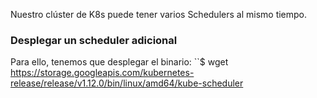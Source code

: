 Nuestro clúster de K8s puede tener varios Schedulers al mismo tiempo.

### Desplegar un scheduler adicional
Para ello, tenemos que desplegar el binario:
``$ wget https://storage.googleapis.com/kubernetes-release/release/v1.12.0/bin/linux/amd64/kube-scheduler


